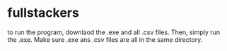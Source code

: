 # fullstackers

to run the program, downlaod the .exe and all .csv files. Then, simply run the .exe. Make sure .exe ans .csv files are all in the same directory.
